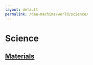 ```yaml
---
layout: default
permalink: /dae-machina/world/science/
---
```


# Science

## [Materials](./materials)